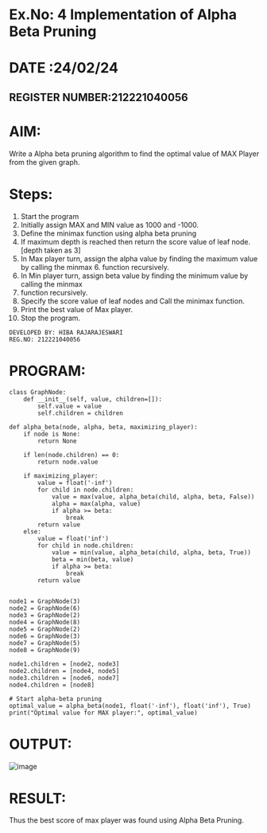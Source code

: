 # Ex.No: 4 Implementation of Alpha Beta Pruning
# DATE :24/02/24
## REGISTER NUMBER:212221040056
# AIM:
Write a Alpha beta pruning algorithm to find the optimal value of MAX Player from the given graph.
# Steps:
1. Start the program
2. Initially assign MAX and MIN value as 1000 and -1000.
3. Define the minimax function using alpha beta pruning
4. If maximum depth is reached then return the score value of leaf node. [depth taken as 3]
5. In Max player turn, assign the alpha value by finding the maximum value by calling the minmax 6. function recursively.
7. In Min player turn, assign beta value by finding the minimum value by calling the minmax
8. function recursively.
9. Specify the score value of leaf nodes and Call the minimax function.
10. Print the best value of Max player.
11. Stop the program.
```
DEVELOPED BY: HIBA RAJARAJESWARI
REG.NO: 212221040056
```
# PROGRAM:
```
class GraphNode:
    def __init__(self, value, children=[]):
        self.value = value
        self.children = children

def alpha_beta(node, alpha, beta, maximizing_player):
    if node is None:
        return None
    
    if len(node.children) == 0:
        return node.value
    
    if maximizing_player:
        value = float('-inf')
        for child in node.children:
            value = max(value, alpha_beta(child, alpha, beta, False))
            alpha = max(alpha, value)
            if alpha >= beta:
                break
        return value
    else:
        value = float('inf')
        for child in node.children:
            value = min(value, alpha_beta(child, alpha, beta, True))
            beta = min(beta, value)
            if alpha >= beta:
                break
        return value


node1 = GraphNode(3)
node2 = GraphNode(6)
node3 = GraphNode(2)
node4 = GraphNode(8)
node5 = GraphNode(2)
node6 = GraphNode(3)
node7 = GraphNode(5)
node8 = GraphNode(9)

node1.children = [node2, node3]
node2.children = [node4, node5]
node3.children = [node6, node7]
node4.children = [node8]

# Start alpha-beta pruning
optimal_value = alpha_beta(node1, float('-inf'), float('inf'), True)
print("Optimal value for MAX player:", optimal_value)

```
# OUTPUT:
![image](https://github.com/HibaRajarajeswari/Alpha-Beta-Pruning/assets/129970809/d7716218-363f-49c1-8b20-2fc4fc63551d)
# RESULT:
Thus the best score of max player was found using Alpha Beta Pruning.
